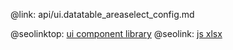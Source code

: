 @link: api/ui.datatable_areaselect_config.md

@seolinktop: [ui component library](https://webix.com)
@seolink: [js xlsx](https://webix.com/widget/excel_viewer/)